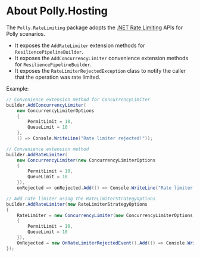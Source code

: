 # About Polly.Hosting

The `Polly.RateLimiting` package adopts the [.NET Rate Limiting](https://devblogs.microsoft.com/dotnet/announcing-rate-limiting-for-dotnet/) APIs for Polly scenarios.

- It exposes the `AddRateLimiter` extension methods for `ResiliencePipelineBuilder`.
- It exposes the `AddConcurrencyLimiter` convenience extension methods for `ResiliencePipelineBuilder`.
- It exposes the `RateLimiterRejectedException` class to notify the caller that the operation was rate limited.

Example:

``` csharp
// Convenience extension method for ConcurrencyLimiter
builder.AddConcurrencyLimiter(
    new ConcurrencyLimiterOptions
    {
        PermitLimit = 10,
        QueueLimit = 10
    },
    () => Console.WriteLine("Rate limiter rejected!"));

// Convenience extension method
builder.AddRateLimiter(
    new ConcurrencyLimiter(new ConcurrencyLimiterOptions
    {
        PermitLimit = 10,
        QueueLimit = 10
    }),
    onRejected => onRejected.Add(() => Console.WriteLine("Rate limiter rejected!")));

// Add rate limiter using the RateLimiterStrategyOptions
builder.AddRateLimiter(new RateLimiterStrategyOptions
{
    RateLimiter = new ConcurrencyLimiter(new ConcurrencyLimiterOptions
    {
        PermitLimit = 10,
        QueueLimit = 10
    }),
    OnRejected = new OnRateLimiterRejectedEvent().Add(() => Console.WriteLine("Rate limiter rejected!"))
});
```

